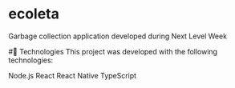 # ecoleta
Garbage collection application developed during Next Level Week 

#🚀 Technologies
This project was developed with the following technologies:

Node.js
React
React Native
TypeScript
